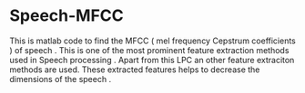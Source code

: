 Speech-MFCC
===========
This is matlab code to find the MFCC ( mel frequency Cepstrum coefficients ) of speech .
This is one of the most prominent feature extraction methods used in Speech processing . 
Apart from this LPC an other feature extraciton methods are used. 
These extracted features helps to decrease the dimensions of the speech . 

